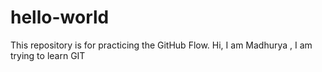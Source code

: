 # hello-world
This repository is for practicing the GitHub Flow.
Hi, I am Madhurya , I am trying to learn GIT
